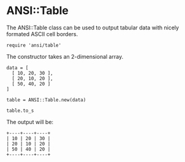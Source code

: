 # ANSI::Table

The ANSI::Table class can be used to output tabular data with nicely
formated ASCII cell borders.

    require 'ansi/table'

The constructor takes an 2-dimensional array.

    data = [
      [ 10, 20, 30 ],
      [ 20, 10, 20 ],
      [ 50, 40, 20 ]
    ]

    table = ANSI::Table.new(data)

    table.to_s

The output will be:

    +----+----+----+
    | 10 | 20 | 30 |
    | 20 | 10 | 20 |
    | 50 | 40 | 20 |
    +----+----+----+


